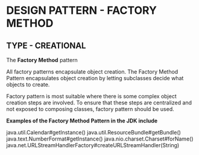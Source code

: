 DESIGN PATTERN - FACTORY METHOD
==============

TYPE - CREATIONAL
--------------

The **Factory Method** pattern 

All factory patterns encapsulate object creation. The Factory Method Pattern encapsulates object creation by letting subclasses decide what objects to create. 

Factory pattern is most suitable where there is some complex object creation steps are involved. To ensure that these steps are centralized and not exposed to composing classes, factory pattern should be used. 

**Examples of the Factory Method Pattern in the JDK include**

java.util.Calendar#getInstance()
java.util.ResourceBundle#getBundle()
java.text.NumberFormat#getInstance()
java.nio.charset.Charset#forName()
java.net.URLStreamHandlerFactory#createURLStreamHandler(String)